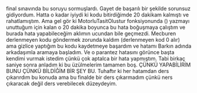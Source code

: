 final sınavında bu soruyu sormuşlardı. Gayet de başarılı bir şekilde sorunsuz gidiyordum. Hatta o kadar iyiydi ki kodu bitirdiğimde 20 dakikam kalmıştı ve rahatlamıştım. Ama gel gör ki MotorluTasitOlustur fonksiyonunda () yazmayı unuttuğum için kalan o 20 dakika boyunca bu hata boğuşmaya çalıştım ve burada hata yapabileceğim aklımın ucundan bile geçmezdi. Mecburen derlenmeyen kodu göndermek zorunda kaldım (derlenmeyen kod 0 alır) ama gizlice yaptığım bu kodu kaydetmeye başardım ve hatamı Barkın adında arkadaşımla aramaya başladım. Ve o parantez hatasını görünce başta kendimi vurmak istedim çünkü çok aptalca bir hata yapmıştım. Tabi birkaç saniye sonra anladım ki bu üzülmelerim tamamen boş. ÇÜNKÜ YAPABİLİRİM BUNU ÇÜNKÜ BİLDİĞİM BİR ŞEY BU. Tuhaftır ki her hatamdan ders çıkarırdım bu konuda ama bu finalde bir ders çıkarmadım çünkü ners çıkaracak değil ders verebilecek düzeydeyim. 
